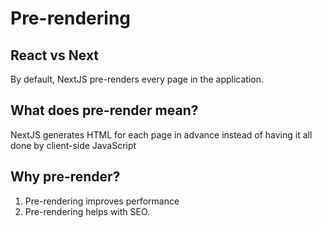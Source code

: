 # Pre-rendering

## React vs Next

By default, NextJS pre-renders every page in the application.

## What does pre-render mean?

NextJS generates HTML for each page in advance instead of having it all done by client-side JavaScript

## Why pre-render?

1. Pre-rendering improves performance
2. Pre-rendering helps with SEO.
